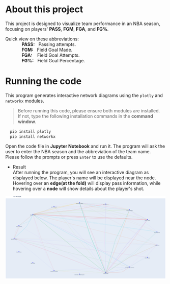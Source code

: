 # About this project
This project is designed to visualize team performance in an NBA season, focusing on players' **PASS**, **FGM**, **FGA**, and **FG%**. 

Quick view on these abbreviations:  
&nbsp;&nbsp;&nbsp;&nbsp;&nbsp;&nbsp;&nbsp;&nbsp;&nbsp;&nbsp;&nbsp;&nbsp;&nbsp;**PASS:** &nbsp;&nbsp;Passing attempts.  
&nbsp;&nbsp;&nbsp;&nbsp;&nbsp;&nbsp;&nbsp;&nbsp;&nbsp;&nbsp;&nbsp;&nbsp;&nbsp;**FGM:** &nbsp;&nbsp;Field Goal Made.  
&nbsp;&nbsp;&nbsp;&nbsp;&nbsp;&nbsp;&nbsp;&nbsp;&nbsp;&nbsp;&nbsp;&nbsp;&nbsp;**FGA:** &nbsp;&nbsp;&nbsp;Field Goal Attempts.  
&nbsp;&nbsp;&nbsp;&nbsp;&nbsp;&nbsp;&nbsp;&nbsp;&nbsp;&nbsp;&nbsp;&nbsp;&nbsp;**FG%:** &nbsp;&nbsp;Field Goal Percentage.  

# Running the code
This program generates interactive network diagrams using the `plotly` and `networkx` modules.  
> Before running this code, please ensure both modules are installed.  
> If not, type the following installation commands in the **command window**.  
```
  pip install plotly
  pip install networkx
```
Open the code file in **Jupyter Notebook** and run it. The program will ask the user to enter the NBA season and the abbreviation of the team name. Please follow the prompts or press `Enter` to use the defaults.
* Result  
After running the program, you will see an interactive diagram as displayed below. The player's name will be displayed near the node.  
Hovering over an **edge(at the fold)** will display pass information, while hovering over a **node** will show details about the player's shot.

![image](Pass_Network.png)
